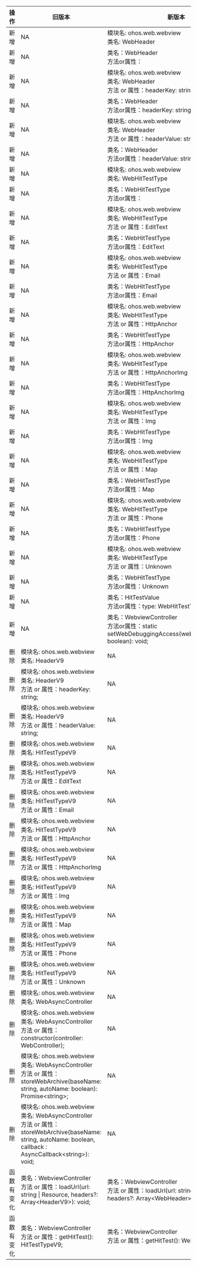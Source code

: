 | 操作 | 旧版本 | 新版本 | d.ts文件 |
| ---- | ------ | ------ | -------- |
|新增|NA|模块名: ohos.web.webview<br>类名: WebHeader|@ohos.web.webview.d.ts|
|新增|NA|类名：WebHeader<br>方法or属性：|@ohos.web.webview.d.ts|
|新增|NA|模块名: ohos.web.webview<br>类名: WebHeader<br>方法 or 属性：headerKey: string;|@ohos.web.webview.d.ts|
|新增|NA|类名：WebHeader<br>方法or属性：headerKey: string;|@ohos.web.webview.d.ts|
|新增|NA|模块名: ohos.web.webview<br>类名: WebHeader<br>方法 or 属性：headerValue: string;|@ohos.web.webview.d.ts|
|新增|NA|类名：WebHeader<br>方法or属性：headerValue: string;|@ohos.web.webview.d.ts|
|新增|NA|模块名: ohos.web.webview<br>类名: WebHitTestType|@ohos.web.webview.d.ts|
|新增|NA|类名：WebHitTestType<br>方法or属性：|@ohos.web.webview.d.ts|
|新增|NA|模块名: ohos.web.webview<br>类名: WebHitTestType<br>方法 or 属性：EditText|@ohos.web.webview.d.ts|
|新增|NA|类名：WebHitTestType<br>方法or属性：EditText|@ohos.web.webview.d.ts|
|新增|NA|模块名: ohos.web.webview<br>类名: WebHitTestType<br>方法 or 属性：Email|@ohos.web.webview.d.ts|
|新增|NA|类名：WebHitTestType<br>方法or属性：Email|@ohos.web.webview.d.ts|
|新增|NA|模块名: ohos.web.webview<br>类名: WebHitTestType<br>方法 or 属性：HttpAnchor|@ohos.web.webview.d.ts|
|新增|NA|类名：WebHitTestType<br>方法or属性：HttpAnchor|@ohos.web.webview.d.ts|
|新增|NA|模块名: ohos.web.webview<br>类名: WebHitTestType<br>方法 or 属性：HttpAnchorImg|@ohos.web.webview.d.ts|
|新增|NA|类名：WebHitTestType<br>方法or属性：HttpAnchorImg|@ohos.web.webview.d.ts|
|新增|NA|模块名: ohos.web.webview<br>类名: WebHitTestType<br>方法 or 属性：Img|@ohos.web.webview.d.ts|
|新增|NA|类名：WebHitTestType<br>方法or属性：Img|@ohos.web.webview.d.ts|
|新增|NA|模块名: ohos.web.webview<br>类名: WebHitTestType<br>方法 or 属性：Map|@ohos.web.webview.d.ts|
|新增|NA|类名：WebHitTestType<br>方法or属性：Map|@ohos.web.webview.d.ts|
|新增|NA|模块名: ohos.web.webview<br>类名: WebHitTestType<br>方法 or 属性：Phone|@ohos.web.webview.d.ts|
|新增|NA|类名：WebHitTestType<br>方法or属性：Phone|@ohos.web.webview.d.ts|
|新增|NA|模块名: ohos.web.webview<br>类名: WebHitTestType<br>方法 or 属性：Unknown|@ohos.web.webview.d.ts|
|新增|NA|类名：WebHitTestType<br>方法or属性：Unknown|@ohos.web.webview.d.ts|
|新增|NA|类名：HitTestValue<br>方法or属性：type: WebHitTestType;|@ohos.web.webview.d.ts|
|新增|NA|类名：WebviewController<br>方法or属性：static setWebDebuggingAccess(webDebuggingAccess: boolean): void;|@ohos.web.webview.d.ts|
|删除|模块名: ohos.web.webview<br>类名: HeaderV9|NA|@ohos.web.webview.d.ts|
|删除|模块名: ohos.web.webview<br>类名: HeaderV9<br>方法 or 属性：headerKey: string;|NA|@ohos.web.webview.d.ts|
|删除|模块名: ohos.web.webview<br>类名: HeaderV9<br>方法 or 属性：headerValue: string;|NA|@ohos.web.webview.d.ts|
|删除|模块名: ohos.web.webview<br>类名: HitTestTypeV9|NA|@ohos.web.webview.d.ts|
|删除|模块名: ohos.web.webview<br>类名: HitTestTypeV9<br>方法 or 属性：EditText|NA|@ohos.web.webview.d.ts|
|删除|模块名: ohos.web.webview<br>类名: HitTestTypeV9<br>方法 or 属性：Email|NA|@ohos.web.webview.d.ts|
|删除|模块名: ohos.web.webview<br>类名: HitTestTypeV9<br>方法 or 属性：HttpAnchor|NA|@ohos.web.webview.d.ts|
|删除|模块名: ohos.web.webview<br>类名: HitTestTypeV9<br>方法 or 属性：HttpAnchorImg|NA|@ohos.web.webview.d.ts|
|删除|模块名: ohos.web.webview<br>类名: HitTestTypeV9<br>方法 or 属性：Img|NA|@ohos.web.webview.d.ts|
|删除|模块名: ohos.web.webview<br>类名: HitTestTypeV9<br>方法 or 属性：Map|NA|@ohos.web.webview.d.ts|
|删除|模块名: ohos.web.webview<br>类名: HitTestTypeV9<br>方法 or 属性：Phone|NA|@ohos.web.webview.d.ts|
|删除|模块名: ohos.web.webview<br>类名: HitTestTypeV9<br>方法 or 属性：Unknown|NA|@ohos.web.webview.d.ts|
|删除|模块名: ohos.web.webview<br>类名: WebAsyncController|NA|@ohos.web.webview.d.ts|
|删除|模块名: ohos.web.webview<br>类名: WebAsyncController<br>方法 or 属性：constructor(controller: WebController);|NA|@ohos.web.webview.d.ts|
|删除|模块名: ohos.web.webview<br>类名: WebAsyncController<br>方法 or 属性：storeWebArchive(baseName: string, autoName: boolean): Promise\<string>;|NA|@ohos.web.webview.d.ts|
|删除|模块名: ohos.web.webview<br>类名: WebAsyncController<br>方法 or 属性：storeWebArchive(baseName: string, autoName: boolean, callback : AsyncCallback\<string>): void;|NA|@ohos.web.webview.d.ts|
|函数有变化|类名：WebviewController<br>方法 or 属性：loadUrl(url: string \| Resource, headers?: Array\<HeaderV9>): void;<br>|类名：WebviewController<br>方法 or 属性：loadUrl(url: string \| Resource, headers?: Array\<WebHeader>): void;<br>|@ohos.web.webview.d.ts|
|函数有变化|类名：WebviewController<br>方法 or 属性：getHitTest(): HitTestTypeV9;<br>|类名：WebviewController<br>方法 or 属性：getHitTest(): WebHitTestType;<br>|@ohos.web.webview.d.ts|
